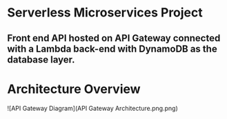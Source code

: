 # Serverless Microservices Project
Front end API hosted on API Gateway connected with a Lambda back-end with DynamoDB as the database layer.
---
# Architecture Overview
![API Gateway Diagram](API Gateway Architecture.png.png)
